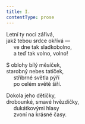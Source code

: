 ```yaml
---
title: I.
contentType: prose
---
```


Letní ty noci zářivá,  
jakž tebou srdce okřívá —  
     ve dne tak sladkobolno,  
     a teď tak volno, volno!

S oblohy bílý měsíček,  
starobný nebes tatíček,  
     stříbrné světla pýří  
     po celém světě šíří.

Dokola jeho dětičky,  
drobounké, smavé hvězdičky,  
     dukátkovými hlasy  
     zvoní na krásné časy.
